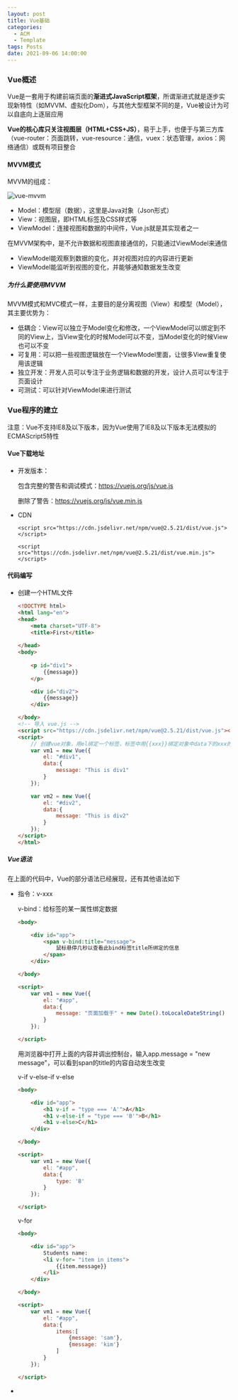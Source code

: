 ```yaml
---
layout: post
title: Vue基础
categories:
  - ACM
  - Template
tags: Posts
date: 2021-09-06 14:00:00
---
```


### Vue概述

Vue是一套用于构建前端页面的**渐进式JavaScript框架**，所谓渐进式就是逐步实现新特性（如MVVM、虚拟化Dom），与其他大型框架不同的是，Vue被设计为可以自底向上逐层应用

**Vue的核心库只关注视图层（HTML+CSS+JS）**，易于上手，也便于与第三方库（vue-router：页面跳转，vue-resource：通信，vuex：状态管理，axios：网络通信）或既有项目整合

#### MVVM模式

MVVM的组成：

![vue-mvvm](https://img.wenhairu.com/images/2021/09/06/GkHkH.jpg)

- Model：模型层（数据），这里是Java对象（Json形式）
- View：视图层，即HTML标签及CSS样式等
- ViewModel：连接视图和数据的中间件，Vue.js就是其实现者之一

在MVVM架构中，是不允许数据和视图直接通信的，只能通过ViewModel来通信

- ViewModel能观察到数据的变化，并对视图对应的内容进行更新
- ViewModel能监听到视图的变化，并能够通知数据发生改变

##### 为什么要使用MVVM

MVVM模式和MVC模式一样，主要目的是分离视图（View）和模型（Model），其主要优势为：

- 低耦合：View可以独立于Model变化和修改，一个ViewModel可以绑定到不同的View上，当View变化的时候Model可以不变，当Model变化的时候View也可以不变
- 可复用：可以把一些视图逻辑放在一个ViewModel里面，让很多View重复使用该逻辑
- 独立开发：开发人员可以专注于业务逻辑和数据的开发，设计人员可以专注于页面设计
- 可测试：可以针对ViewModel来进行测试

### Vue程序的建立

注意：Vue不支持IE8及以下版本，因为Vue使用了IE8及以下版本无法模拟的ECMAScript5特性

#### Vue下载地址

- 开发版本：

  包含完整的警告和调试模式：https://vuejs.org/js/vue.js

  删除了警告：https://vuejs.org/js/vue.min.js

- CDN

  `<script src="https://cdn.jsdelivr.net/npm/vue@2.5.21/dist/vue.js"></script>`

  `<script src="https://cdn.jsdelivr.net/npm/vue@2.5.21/dist/vue.min.js"></script>`

#### 代码编写

- 创建一个HTML文件

  ```html
  <!DOCTYPE html>
  <html lang="en">
  <head>
      <meta charset="UTF-8">
      <title>First</title>
      
  </head>
  <body>
      
      <p id="div1">
          {{message}}
      </p>
  
      <div id="div2">
          {{message}}
      </div>
  
  </body>
  <!-- 导入 vue.js -->
  <script src="https://cdn.jsdelivr.net/npm/vue@2.5.21/dist/vue.js"></script>
  <script>
      // 创建vue对象，用el绑定一个标签，标签中用{{xxx}}绑定对象中data下的xxx的数据
      var vm1 = new Vue({
          el: "#div1",
          data:{
              message: "This is div1"
          }
      });
  
      var vm2 = new Vue({
          el: "#div2",
          data:{
              message: "This is div2"
          }
      });
  </script>
  </html>
  ```

##### Vue语法

在上面的代码中，Vue的部分语法已经展现，还有其他语法如下

- 指令：v-xxx

  v-bind：给标签的某一属性绑定数据

  ```html
  <body>
  
      <div id="app">
          <span v-bind:title="message">
              鼠标悬停几秒以查看此bind标签title所绑定的信息
          </span>
      </div>
  
  </body>
  
  <script>
      var vm1 = new Vue({
          el: "#app",
          data:{
              message: "页面加载于" + new Date().toLocaleDateString()
          }
      });
  
  </script>
  ```

  用浏览器中打开上面的内容并调出控制台，输入app.message = "new message"，可以看到span的title的内容自动发生改变

  

  v-if v-else-if v-else

  ```html
  <body>
  
      <div id="app">
          <h1 v-if = "type === 'A'">A</h1>
          <h1 v-else-if = "type === 'B'">B</h1>
          <h1 v-else>C</h1>
      </div>
  
  </body>
  
  <script>
      var vm1 = new Vue({
          el: "#app",
          data:{
              type: 'B'
          }
      });
  
  </script>
  ```

  

  v-for

  ```html
  <body>
  
      <div id="app">
          Students name:
          <li v-for= "item in items">
              {{item.message}}
          </li>
      </div>
  
  </body>
  
  <script>
      var vm1 = new Vue({
          el: "#app",
          data:{
              items:[
                  {message: 'sam'},
                  {message: 'kim'}
              ]
          }
      });
  
  </script>
  ```

  

- 

  

































































